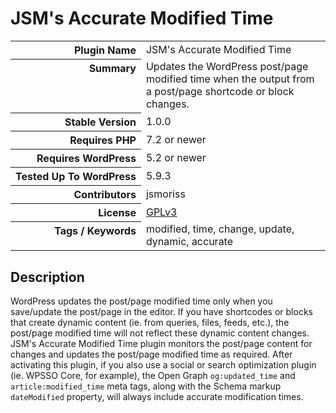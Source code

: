 <h1>JSM&#039;s Accurate Modified Time</h1>

<table>
<tr><th align="right" valign="top" nowrap>Plugin Name</th><td>JSM&#039;s Accurate Modified Time</td></tr>
<tr><th align="right" valign="top" nowrap>Summary</th><td>Updates the WordPress post/page modified time when the output from a post/page shortcode or block changes.</td></tr>
<tr><th align="right" valign="top" nowrap>Stable Version</th><td>1.0.0</td></tr>
<tr><th align="right" valign="top" nowrap>Requires PHP</th><td>7.2 or newer</td></tr>
<tr><th align="right" valign="top" nowrap>Requires WordPress</th><td>5.2 or newer</td></tr>
<tr><th align="right" valign="top" nowrap>Tested Up To WordPress</th><td>5.9.3</td></tr>
<tr><th align="right" valign="top" nowrap>Contributors</th><td>jsmoriss</td></tr>
<tr><th align="right" valign="top" nowrap>License</th><td><a href="https://www.gnu.org/licenses/gpl.txt">GPLv3</a></td></tr>
<tr><th align="right" valign="top" nowrap>Tags / Keywords</th><td>modified, time, change, update, dynamic, accurate</td></tr>
</table>

<h2>Description</h2>

<p>WordPress updates the post/page modified time only when you save/update the post/page in the editor. If you have shortcodes or blocks that create dynamic content (ie. from queries, files, feeds, etc.), the post/page modified time will not reflect these dynamic content changes. JSM's Accurate Modified Time plugin monitors the post/page content for changes and updates the post/page modified time as required. After activating this plugin, if you also use a social or search optimization plugin (ie. WPSSO Core, for example), the Open Graph <code>og:updated_time</code> and <code>article:modified_time</code> meta tags, along with the Schema markup <code>dateModified</code> property, will always include accurate modification times.</p>

